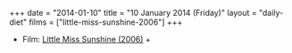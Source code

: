 +++
date = "2014-01-10"
title = "10 January 2014 (Friday)"
layout = "daily-diet"
films = ["little-miss-sunshine-2006"]
+++

<ul>
<li class="entry films">Film: <a href="/films/little-miss-sunshine-2006">Little Miss Sunshine (2006)</a> +</li>
</ul>